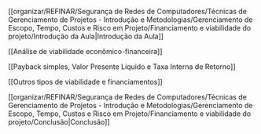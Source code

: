 [[organizar/REFINAR/Segurança de Redes de Computadores/Técnicas de Gerenciamento de Projetos - Introdução e Metodologias/Gerenciamento de Escopo, Tempo, Custos e Risco em Projeto/Financiamento e viabilidade do projeto/Introdução da Aula|Introdução da Aula]]

[[Análise de viabilidade econômico-financeira]]

[[Payback simples, Valor Presente Líquido e Taxa Interna de Retorno]]

[[Outros tipos de viabilidade e financiamentos]]

[[organizar/REFINAR/Segurança de Redes de Computadores/Técnicas de Gerenciamento de Projetos - Introdução e Metodologias/Gerenciamento de Escopo, Tempo, Custos e Risco em Projeto/Financiamento e viabilidade do projeto/Conclusão|Conclusão]]